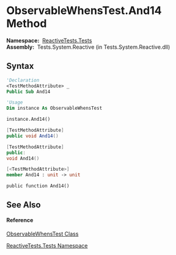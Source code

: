 # ObservableWhensTest.And14 Method

**Namespace:**  [ReactiveTests.Tests](ReactiveTests.Tests\ReactiveTests.Tests.md)  
**Assembly:**  Tests.System.Reactive (in Tests.System.Reactive.dll)

## Syntax

```vb
'Declaration
<TestMethodAttribute> _
Public Sub And14
```

```vb
'Usage
Dim instance As ObservableWhensTest

instance.And14()
```

```csharp
[TestMethodAttribute]
public void And14()
```

```c++
[TestMethodAttribute]
public:
void And14()
```

```fsharp
[<TestMethodAttribute>]
member And14 : unit -> unit 
```

```jscript
public function And14()
```

## See Also

#### Reference

[ObservableWhensTest Class](ObservableWhensTest\ObservableWhensTest.md)

[ReactiveTests.Tests Namespace](ReactiveTests.Tests\ReactiveTests.Tests.md)




